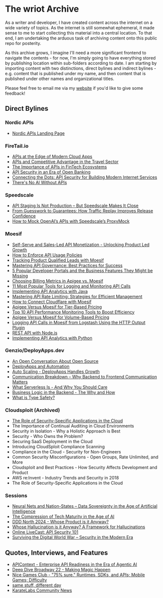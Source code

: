 # The wriot Archive
As a writer and developer, I have created content across the internet on a wide variety of topics. As the internet is still somewhat ephemeral, it made sense to me to start collecting this material into a central location. To that end, I am undertaking the arduous task of archiving content onto this public repo for posterity. 

As this archive grows, I imagine I'll need a more significant frontend to navigate the contents - for now, I'm simply going to have everything stored by publishing location within sub-folders according to date. I am starting by importing content with two distinctions, direct bylines and indirect bylines - e.g. content that is published under my name, and then content that is published under other names and organizational titles.

Please feel free to email me via my [website](https://www.kristophermsandoval.com) if you'd like to give some feedback!

## Direct Bylines
### Nordic APIs
* [Nordic APIs Landing Page](https://nordicapis.com/author/sandovaleffect/)
### FireTail.io
* [APIs at the Edge of Modern Cloud Apps](https://www.firetail.ai/blog/apis-at-the-edge-of-modern-cloud-apps)
* [APIs and Competitive Advantage in the Travel Sector](https://www.firetail.ai/blog/competitive-edge-travel)
* [The Importance of APIs in FinTech Ecosystems](https://www.firetail.ai/blog/the-importance-of-apis-in-fintech-ecosystems)
* [API Security in an Era of Open Banking](https://www.firetail.ai/blog/api-security-in-an-era-of-open-banking)
* [Connecting the Dots: API Security for Building Modern Internet Services](https://www.firetail.ai/blog/connecting-the-dots-api-security-for-building-modern-internet-services)
* [There's No AI Without APIs](https://www.firetail.ai/blog/theres-no-ai-without-apis)
### Speedscale
* [API Staging Is Not Production – But Speedscale Makes It Close](https://speedscale.com/blog/api-staging-is-not-production-but-speedscale-makes-it-close/)
* [From Guesswork to Guarantees: How Traffic Replay Improves Release Confidence](https://speedscale.com/blog/from-guesswork-to-guarantees-how-traffic-replay-improves-release-confidence/)
* [How to Mock OpenAI’s APIs with Speedscale’s ProxyMock](https://speedscale.com/blog/how-to-mock-openais-apis-with-speedscales-proxymock/)
### Moesif
* [Self-Serve and Sales-Led API Monetization - Unlocking Product Led Growth](https://www.moesif.com/blog/api-monetization/api-strategy/Self-Serve-and-Sales-Led-API-Monetization-Unlocking-Product-Led-Growth/)
* [How to Enforce API Usage Policies](https://www.moesif.com/blog/api-monetization/api-strategy/How-to-Enforce-API-Usage-Policies/)
* [Tracking Product Qualified Leads with Moesif](https://www.moesif.com/blog/api-monetization/api-strategy/Tracking-Product-Qualified-Leads-with-Moesif/)
* [Mastering API Governance: Best Practices for Success](https://www.moesif.com/blog/technical/api-development/Mastering-API-Governance-Best-Practices-for-Success/)
* [5 Popular Developer Portals and the Business Features They Might be Missing](https://www.moesif.com/blog/api-product-management/api-strategy/5-Popular-Developer-Portals-and-the-Business-Features-They-Might-Be-Missing/)
* [Choosing Billing Metrics in Apigee vs. Moesif](https://www.moesif.com/blog/api-monetization/api-strategy/API-Billing/)
* [11 Most Popular Tools for Logging and Monitoring API Calls](https://www.moesif.com/blog/api-analytics/api-strategy/11-Most-Popular-Tools-for-Logging-and-Monitoring/)
* [Implementing API Analytics with Java](https://www.moesif.com/blog/api-monetization/api-strategy/Implementing-API-analytics-with-Java/)
* [Mastering API Rate Limiting: Strategies for Efficient Management](https://www.moesif.com/blog/technical/api-development/Mastering-API-Rate-Limiting-Strategies-for-Efficient-Management/)
* [How to Connect Cloudflare with Moesif](https://www.moesif.com/blog/api-monetization/api-strategy/How-to-Connect-Cloudflare-with-Moesif/)
* [Apigee Versus Moesif for Tier-Based Pricing](https://www.moesif.com/blog/api-monetization/api-strategy/Tier-Based-Pricing/)
* [Top 10 API Performance Monitoring Tools to Boost Efficiency](https://www.moesif.com/blog/technical/api-development/Top-10-API-Performance-Monitoring-Tools-to-Boost-Efficiency/)
* [Apigee Versus Moesif for Volume-Based Pricing](https://www.moesif.com/blog/api-monetization/api-strategy/Volume-Based-Pricing/)
* [Logging API Calls in Moesif from Logstash Using the HTTP Output Plugin](https://www.moesif.com/blog/api-monetization/api-strategy/Logging-API-Calls-in-Moesif-from-Logstash-Using-the-HTTP-Output-Plugin/)
* [REST API with Node.js](https://www.moesif.com/blog/api-monetization/api-strategy/REST-API-with-node-.-js/)
* [Implementing API Analytics with Python](https://www.moesif.com/blog/api-monetization/api-strategy/Implementing-API-analytics-with-Python/)

### Genzio/DeployApps.dev
* [An Open Conversation About Open Source](https://deployapps.dev/blog/an-open-conversation-about-open-source/)
* [DeployApps and Automation](https://deployapps.dev/blog/deployapps-and-automation/)
* [Auto Scaling - DeployApps Handles Growth](https://deployapps.dev/blog/effortless-scaling-genezio-handles-growth/)
* [Communication Breakdown – Why Backend to Frontend Communication Matters](https://deployapps.dev/blog/communication-breakdown-why-backend-to-frontend-communication-matters/)
* [What Serverless Is - And Why You Should Care](https://deployapps.dev/blog/what-serverless-is/)
* [Business Logic in the Backend - The Why and How](https://deployapps.dev/blog/business-logic-in-the-backend-the-why-and-how/)
* [What is Type Safety?](https://deployapps.dev/blog/what-is-type-safety/)

### Cloudsploit (Archived)
* [The Role of Security-Specific Applications in the Cloud](https://github.com/KristopherLeads/wriot/blob/main/Content%20Archive/The%20Role%20of%20Security-Specific%20Applications%20in%20the%20Cloud.md)
* The Importance of Continual Auditing in Cloud Environments
* Security in Isolation - Why a Holistic Approach is Best
* Security - Who Owns the Problem?
* Securing SaaS Deployment in the Cloud
* Introducing CloudSploit Compliance Scanning
* Compliance in the Cloud - Security for Non-Engineers
* Common Security Misconfigurations - Open Groups, Rate Unlimited, and More
* Cloudsploit and Best Practices - How Security Affects Development and Product
* AWS re:Invent - Industry Trends and Security in 2018
* The Role of Security-Specific Applications in the Cloud

### Sessions
* [Neural Nets and Nation-States – Data Sovereignty in the Age of Artificial Intelligence](https://nordicapis.com/sessions/neural-nets-and-nation-states-data-sovereignty-in-the-age-of-artificial-intelligence/)
* [The Compression of Tech Maturity in the Age of AI](https://nordicapis.com/sessions/the-compression-of-tech-maturity-in-the-age-of-ai/)
* [DDD North 2024 - Whose Product is it Anyway?](https://www.dddnorth.co.uk/sessions)
* [Whose Hallucination is it Anyway? A Framework for Hallucinations](https://www.kristophermsandoval.com/events/2025-the-big-cornish-tech-showcase)
* [Online LiveCast: API Security 101](https://nordicapis.com/events/online-livecast-api-security-101-nordic-apis/)
* [Surviving the Digital World War – Security in the Modern Era](https://nordicapis.com/sessions/surviving-digital-world-war-security-modern-era/)

## Quotes, Interviews, and Features
* [APIContext - Enterprise API Readiness in the Era of Agentic AI](https://apicontext.com/resources/api-readiness-for-agentic-ai-white-paper/)
* [Deep Dive Broadway 22 - Making Magic Happen](https://broadwaypodcastnetwork.com/podcasts/deep-dive-broadway/22-broadwaycon-making-magic-happen/23)
* [Nice Games Club - "75% sure." Runtimes, SDKs, and APIs; Mobile Games; Difficulty](https://podcasts.musixmatch.com/podcast/nice-games-club-a-gamedev-podcast-01j26z1d9ah1q5pgpb12jtxpdh/episode/75-sure-runtimes-sdks-and-apis-mobile-games-difficulty-01j406mk10ayj3mhaqnd6j52dt)
* [same stuff, different day](https://samestuffdifferentday.net/2024/10/28/Interesting-links-of-the-week-2024-44/)
* [KarateLabs Community News](https://github.com/karatelabs/karate/wiki/Community-News)
